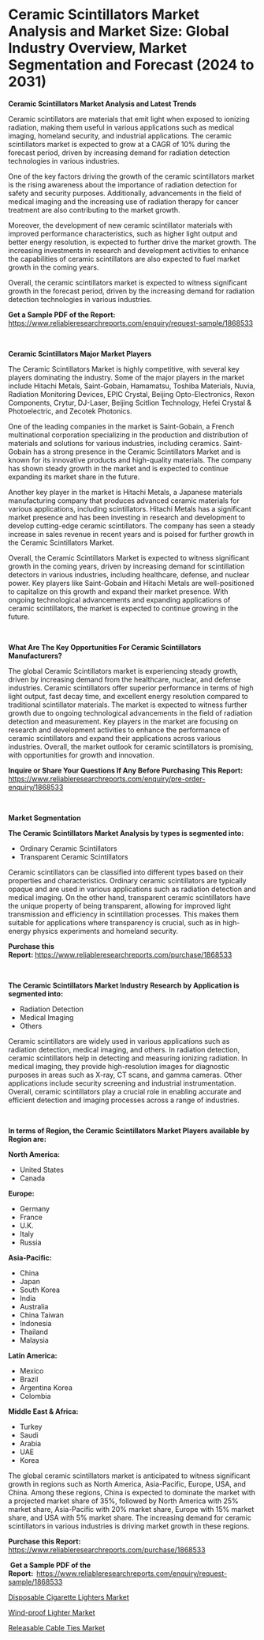 <p><h1>Ceramic Scintillators Market Analysis and Market Size: Global Industry Overview, Market Segmentation and Forecast (2024 to 2031)</h1></p><p><strong>Ceramic Scintillators Market Analysis and Latest Trends</strong></p>
<p><p>Ceramic scintillators are materials that emit light when exposed to ionizing radiation, making them useful in various applications such as medical imaging, homeland security, and industrial applications. The ceramic scintillators market is expected to grow at a CAGR of 10% during the forecast period, driven by increasing demand for radiation detection technologies in various industries.</p><p>One of the key factors driving the growth of the ceramic scintillators market is the rising awareness about the importance of radiation detection for safety and security purposes. Additionally, advancements in the field of medical imaging and the increasing use of radiation therapy for cancer treatment are also contributing to the market growth.</p><p>Moreover, the development of new ceramic scintillator materials with improved performance characteristics, such as higher light output and better energy resolution, is expected to further drive the market growth. The increasing investments in research and development activities to enhance the capabilities of ceramic scintillators are also expected to fuel market growth in the coming years.</p><p>Overall, the ceramic scintillators market is expected to witness significant growth in the forecast period, driven by the increasing demand for radiation detection technologies in various industries.</p></p>
<p><strong>Get a Sample PDF of the Report:&nbsp;</strong> <a href="https://www.reliableresearchreports.com/enquiry/request-sample/1868533">https://www.reliableresearchreports.com/enquiry/request-sample/1868533</a></p>
<p>&nbsp;</p>
<p><strong>Ceramic Scintillators Major Market Players</strong></p>
<p><p>The Ceramic Scintillators Market is highly competitive, with several key players dominating the industry. Some of the major players in the market include Hitachi Metals, Saint-Gobain, Hamamatsu, Toshiba Materials, Nuvia, Radiation Monitoring Devices, EPIC Crystal, Beijing Opto-Electronics, Rexon Components, Crytur, DJ-Laser, Beijing Scitlion Technology, Hefei Crystal & Photoelectric, and Zecotek Photonics.</p><p>One of the leading companies in the market is Saint-Gobain, a French multinational corporation specializing in the production and distribution of materials and solutions for various industries, including ceramics. Saint-Gobain has a strong presence in the Ceramic Scintillators Market and is known for its innovative products and high-quality materials. The company has shown steady growth in the market and is expected to continue expanding its market share in the future.</p><p>Another key player in the market is Hitachi Metals, a Japanese materials manufacturing company that produces advanced ceramic materials for various applications, including scintillators. Hitachi Metals has a significant market presence and has been investing in research and development to develop cutting-edge ceramic scintillators. The company has seen a steady increase in sales revenue in recent years and is poised for further growth in the Ceramic Scintillators Market.</p><p>Overall, the Ceramic Scintillators Market is expected to witness significant growth in the coming years, driven by increasing demand for scintillation detectors in various industries, including healthcare, defense, and nuclear power. Key players like Saint-Gobain and Hitachi Metals are well-positioned to capitalize on this growth and expand their market presence. With ongoing technological advancements and expanding applications of ceramic scintillators, the market is expected to continue growing in the future.</p></p>
<p>&nbsp;</p>
<p><strong>What Are The Key Opportunities For Ceramic Scintillators Manufacturers?</strong></p>
<p><p>The global Ceramic Scintillators market is experiencing steady growth, driven by increasing demand from the healthcare, nuclear, and defense industries. Ceramic scintillators offer superior performance in terms of high light output, fast decay time, and excellent energy resolution compared to traditional scintillator materials. The market is expected to witness further growth due to ongoing technological advancements in the field of radiation detection and measurement. Key players in the market are focusing on research and development activities to enhance the performance of ceramic scintillators and expand their applications across various industries. Overall, the market outlook for ceramic scintillators is promising, with opportunities for growth and innovation.</p></p>
<p><strong>Inquire or Share Your Questions If Any Before Purchasing This Report:</strong> <a href="https://www.reliableresearchreports.com/enquiry/pre-order-enquiry/1868533">https://www.reliableresearchreports.com/enquiry/pre-order-enquiry/1868533</a></p>
<p>&nbsp;</p>
<p><strong>Market Segmentation</strong></p>
<p><strong>The Ceramic Scintillators Market Analysis by types is segmented into:</strong></p>
<p><ul><li>Ordinary Ceramic Scintillators</li><li>Transparent Ceramic Scintillators</li></ul></p>
<p><p>Ceramic scintillators can be classified into different types based on their properties and characteristics. Ordinary ceramic scintillators are typically opaque and are used in various applications such as radiation detection and medical imaging. On the other hand, transparent ceramic scintillators have the unique property of being transparent, allowing for improved light transmission and efficiency in scintillation processes. This makes them suitable for applications where transparency is crucial, such as in high-energy physics experiments and homeland security.</p></p>
<p><strong>Purchase this Report:&nbsp;</strong><a href="https://www.reliableresearchreports.com/purchase/1868533">https://www.reliableresearchreports.com/purchase/1868533</a></p>
<p>&nbsp;</p>
<p><strong>The Ceramic Scintillators Market Industry Research by Application is segmented into:</strong></p>
<p><ul><li>Radiation Detection</li><li>Medical Imaging</li><li>Others</li></ul></p>
<p><p>Ceramic scintillators are widely used in various applications such as radiation detection, medical imaging, and others. In radiation detection, ceramic scintillators help in detecting and measuring ionizing radiation. In medical imaging, they provide high-resolution images for diagnostic purposes in areas such as X-ray, CT scans, and gamma cameras. Other applications include security screening and industrial instrumentation. Overall, ceramic scintillators play a crucial role in enabling accurate and efficient detection and imaging processes across a range of industries.</p></p>
<p>&nbsp;</p>
<p><strong>In terms of Region, the Ceramic Scintillators Market Players available by Region are:</strong></p>
<p>
    <p> <strong> North America: </strong>
        <ul>
            <li>United States</li>
            <li>Canada</li>
        </ul>
        </p> 
    <p> <strong> Europe: </strong>
        <ul>
            <li>Germany</li>
            <li>France</li>
            <li>U.K.</li>
            <li>Italy</li>
            <li>Russia</li>
        </ul>
        </p> 
    <p> <strong> Asia-Pacific: </strong>
        <ul>
            <li>China</li>
            <li>Japan</li>
            <li>South Korea</li>
            <li>India</li>
            <li>Australia</li>
            <li>China Taiwan</li>
            <li>Indonesia</li>
            <li>Thailand</li>
            <li>Malaysia</li>
        </ul>
        </p> 
    <p> <strong> Latin America: </strong>
        <ul>
            <li>Mexico</li>
            <li>Brazil</li>
            <li>Argentina Korea</li>
            <li>Colombia</li>
        </ul>
        </p> 
    <p> <strong> Middle East & Africa: </strong>
        <ul>
            <li>Turkey</li>
            <li>Saudi</li>
            <li>Arabia</li>
            <li>UAE</li>
            <li>Korea</li>
        </ul>
    </p>
    </p>
<p><p>The global ceramic scintillators market is anticipated to witness significant growth in regions such as North America, Asia-Pacific, Europe, USA, and China. Among these regions, China is expected to dominate the market with a projected market share of 35%, followed by North America with 25% market share, Asia-Pacific with 20% market share, Europe with 15% market share, and USA with 5% market share. The increasing demand for ceramic scintillators in various industries is driving market growth in these regions.</p></p>
<p><strong>Purchase this Report: </strong><a href="https://www.reliableresearchreports.com/purchase/1868533">https://www.reliableresearchreports.com/purchase/1868533</a></p>
<p>&nbsp;<strong>Get a Sample PDF of the Report:&nbsp;&nbsp;</strong><a href="https://www.reliableresearchreports.com/enquiry/request-sample/1868533">https://www.reliableresearchreports.com/enquiry/request-sample/1868533</a></p>
<p><strong></strong></p>
<p><p><a href="https://view.publitas.com/reportprime-1/disposable-cigarette-lighters-market-size-focuses-on-market-dynamics-in-depth-analysis-and-future-projections-of-its-market-forecasted-for-period-from-2023-to-2030/">Disposable Cigarette Lighters Market</a></p><p><a href="https://view.publitas.com/reportprime-1/wind-proof-lighter-market-research-report-reveals-the-latest-trends-and-opportunities-of-this-market-for-period-from-2023-2030/">Wind-proof Lighter Market</a></p><p><a href="https://github.com/Alonsoolds3wq1d81czn8rbol/Market-Research-Report-List-1/blob/main/releasable-cable-ties-market.md">Releasable Cable Ties Market</a></p></p>